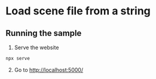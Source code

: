 # Load scene file from a string


## Running the sample

1. Serve the website

```bash
npx serve
```

2. Go to [http://localhost:5000/](http://localhost:5000/)
